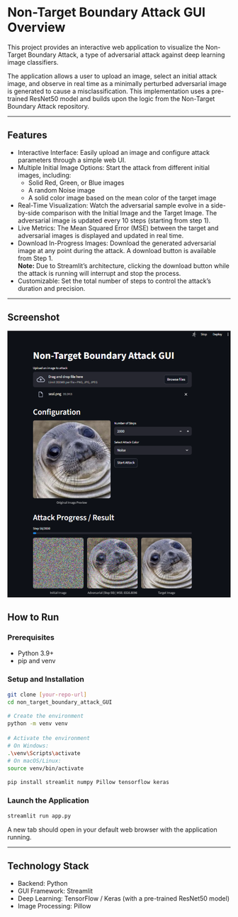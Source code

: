 # Non-Target Boundary Attack GUI Overview

This project provides an interactive web application to visualize the Non-Target Boundary Attack, a type of adversarial attack against deep learning image classifiers.

The application allows a user to upload an image, select an initial attack image, and observe in real time as a minimally perturbed adversarial image is generated to cause a misclassification. This implementation uses a pre-trained ResNet50 model and builds upon the logic from the Non-Target Boundary Attack repository.

---

## Features

- Interactive Interface: Easily upload an image and configure attack parameters through a simple web UI.
- Multiple Initial Image Options: Start the attack from different initial images, including:
  - Solid Red, Green, or Blue images
  - A random Noise image
  - A solid color image based on the mean color of the target image
- Real-Time Visualization: Watch the adversarial sample evolve in a side-by-side comparison with the Initial Image and the Target Image. The adversarial image is updated every 10 steps (starting from step 1).
- Live Metrics: The Mean Squared Error (MSE) between the target and adversarial images is displayed and updated in real time.
- Download In-Progress Images: Download the generated adversarial image at any point during the attack. A download button is available from Step 1.  
  **Note:** Due to Streamlit’s architecture, clicking the download button while the attack is running will interrupt and stop the process.
- Customizable: Set the total number of steps to control the attack’s duration and precision.

---
## Screenshot

![GUI Screenshot](./GUI.png)

## How to Run

### Prerequisites

- Python 3.9+  
- pip and venv

### Setup and Installation

```bash
git clone [your-repo-url]
cd non_target_boundary_attack_GUI
```

```bash
# Create the environment
python -m venv venv

# Activate the environment
# On Windows:
.\venv\Scripts\activate
# On macOS/Linux:
source venv/bin/activate
```

```bash
pip install streamlit numpy Pillow tensorflow keras
```

### Launch the Application

```bash
streamlit run app.py
```

A new tab should open in your default web browser with the application running.

---

## Technology Stack

- Backend: Python  
- GUI Framework: Streamlit  
- Deep Learning: TensorFlow / Keras (with a pre-trained ResNet50 model)  
- Image Processing: Pillow  
